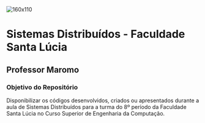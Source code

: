 ![160x110](https://user-images.githubusercontent.com/9035218/90017816-74b37a80-dc82-11ea-9f51-90e5005cec73.png)
# Sistemas Distribuídos - Faculdade Santa Lúcia

## Professor Maromo



### Objetivo do Repositório

Disponibilizar os códigos desenvolvidos, criados ou apresentados durante a aula de Sistemas Distribuídos para a turma do 8º período da Faculdade Santa Lúcia no Curso Superior de Engenharia da Computação.
